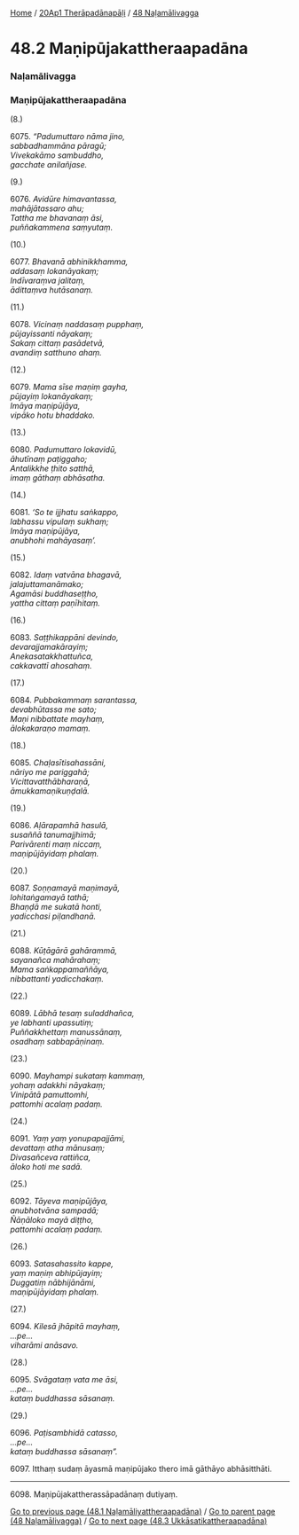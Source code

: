 
[Home](/) / [20Ap1 Therāpadānapāḷi](../../20Ap1.md) / [48 Naḷamālivagga](../48.md)

# 48.2 Maṇipūjakattheraapadāna

### Naḷamālivagga

### Maṇipūjakattheraapadāna

(8.)

6075\. _“Padumuttaro nāma jino,_  
_sabbadhammāna pāragū;_  
_Vivekakāmo sambuddho,_  
_gacchate anilañjase._  


(9.)

6076\. _Avidūre himavantassa,_  
_mahājātassaro ahu;_  
_Tattha me bhavanaṃ āsi,_  
_puññakammena saṃyutaṃ._  


(10.)

6077\. _Bhavanā abhinikkhamma,_  
_addasaṃ lokanāyakaṃ;_  
_Indīvaraṃva jalitaṃ,_  
_ādittaṃva hutāsanaṃ._  


(11.)

6078\. _Vicinaṃ naddasaṃ pupphaṃ,_  
_pūjayissanti nāyakaṃ;_  
_Sakaṃ cittaṃ pasādetvā,_  
_avandiṃ satthuno ahaṃ._  


(12.)

6079\. _Mama sīse maṇiṃ gayha,_  
_pūjayiṃ lokanāyakaṃ;_  
_Imāya maṇipūjāya,_  
_vipāko hotu bhaddako._  


(13.)

6080\. _Padumuttaro lokavidū,_  
_āhutīnaṃ paṭiggaho;_  
_Antalikkhe ṭhito satthā,_  
_imaṃ gāthaṃ abhāsatha._  


(14.)

6081\. _‘So te ijjhatu saṅkappo,_  
_labhassu vipulaṃ sukhaṃ;_  
_Imāya maṇipūjāya,_  
_anubhohi mahāyasaṃ’._  


(15.)

6082\. _Idaṃ vatvāna bhagavā,_  
_jalajuttamanāmako;_  
_Agamāsi buddhaseṭṭho,_  
_yattha cittaṃ paṇīhitaṃ._  


(16.)

6083\. _Saṭṭhikappāni devindo,_  
_devarajjamakārayiṃ;_  
_Anekasatakkhattuñca,_  
_cakkavattī ahosahaṃ._  


(17.)

6084\. _Pubbakammaṃ sarantassa,_  
_devabhūtassa me sato;_  
_Maṇi nibbattate mayhaṃ,_  
_ālokakaraṇo mamaṃ._  


(18.)

6085\. _Chaḷasītisahassāni,_  
_nāriyo me pariggahā;_  
_Vicittavatthābharaṇā,_  
_āmukkamaṇikuṇḍalā._  


(19.)

6086\. _Aḷārapamhā hasulā,_  
_susaññā tanumajjhimā;_  
_Parivārenti maṃ niccaṃ,_  
_maṇipūjāyidaṃ phalaṃ._  


(20.)

6087\. _Soṇṇamayā maṇimayā,_  
_lohitaṅgamayā tathā;_  
_Bhaṇḍā me sukatā honti,_  
_yadicchasi piḷandhanā._  


(21.)

6088\. _Kūṭāgārā gahārammā,_  
_sayanañca mahārahaṃ;_  
_Mama saṅkappamaññāya,_  
_nibbattanti yadicchakaṃ._  


(22.)

6089\. _Lābhā tesaṃ suladdhañca,_  
_ye labhanti upassutiṃ;_  
_Puññakkhettaṃ manussānaṃ,_  
_osadhaṃ sabbapāṇinaṃ._  


(23.)

6090\. _Mayhampi sukataṃ kammaṃ,_  
_yohaṃ adakkhi nāyakaṃ;_  
_Vinipātā pamuttomhi,_  
_pattomhi acalaṃ padaṃ._  


(24.)

6091\. _Yaṃ yaṃ yonupapajjāmi,_  
_devattaṃ atha mānusaṃ;_  
_Divasañceva rattiñca,_  
_āloko hoti me sadā._  


(25.)

6092\. _Tāyeva maṇipūjāya,_  
_anubhotvāna sampadā;_  
_Ñāṇāloko mayā diṭṭho,_  
_pattomhi acalaṃ padaṃ._  


(26.)

6093\. _Satasahassito kappe,_  
_yaṃ maṇiṃ abhipūjayiṃ;_  
_Duggatiṃ nābhijānāmi,_  
_maṇipūjāyidaṃ phalaṃ._  


(27.)

6094\. _Kilesā jhāpitā mayhaṃ,_  
_…pe…_  
_viharāmi anāsavo._  


(28.)

6095\. _Svāgataṃ vata me āsi,_  
_…pe…_  
_kataṃ buddhassa sāsanaṃ._  


(29.)

6096\. _Paṭisambhidā catasso,_  
_…pe…_  
_kataṃ buddhassa sāsanaṃ”._  


6097\. Itthaṃ sudaṃ āyasmā maṇipūjako thero imā gāthāyo abhāsitthāti.

---

6098\. Maṇipūjakattherassāpadānaṃ dutiyaṃ.



[Go to previous page (48.1 Naḷamāliyattheraapadāna)](48.1.md) / [Go to parent page (48 Naḷamālivagga)](../48.md) / [Go to next page (48.3 Ukkāsatikattheraapadāna)](48.3.md)



